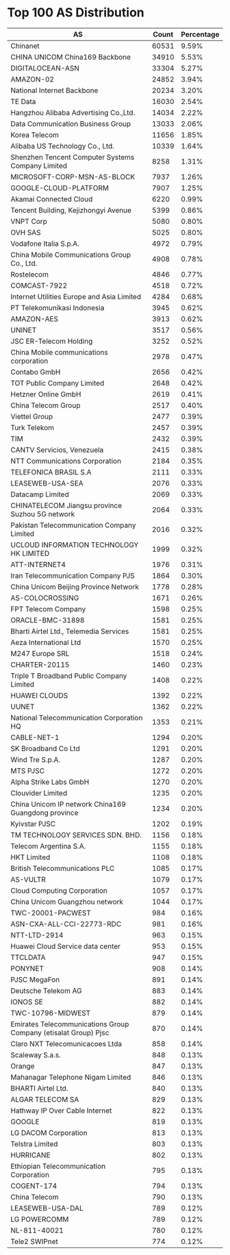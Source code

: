 # Top 100 AS Distribution
| AS | Count | Percentage |
|----|----|----|
| Chinanet | 60531 | 9.59% |
| CHINA UNICOM China169 Backbone | 34910 | 5.53% |
| DIGITALOCEAN-ASN | 33304 | 5.27% |
| AMAZON-02 | 24852 | 3.94% |
| National Internet Backbone | 20234 | 3.20% |
| TE Data | 16030 | 2.54% |
| Hangzhou Alibaba Advertising Co.,Ltd. | 14034 | 2.22% |
| Data Communication Business Group | 13033 | 2.06% |
| Korea Telecom | 11656 | 1.85% |
| Alibaba US Technology Co., Ltd. | 10339 | 1.64% |
| Shenzhen Tencent Computer Systems Company Limited | 8258 | 1.31% |
| MICROSOFT-CORP-MSN-AS-BLOCK | 7937 | 1.26% |
| GOOGLE-CLOUD-PLATFORM | 7907 | 1.25% |
| Akamai Connected Cloud | 6220 | 0.99% |
| Tencent Building, Kejizhongyi Avenue | 5399 | 0.86% |
| VNPT Corp | 5080 | 0.80% |
| OVH SAS | 5025 | 0.80% |
| Vodafone Italia S.p.A. | 4972 | 0.79% |
| China Mobile Communications Group Co., Ltd. | 4908 | 0.78% |
| Rostelecom | 4846 | 0.77% |
| COMCAST-7922 | 4518 | 0.72% |
| Internet Utilities Europe and Asia Limited | 4284 | 0.68% |
| PT Telekomunikasi Indonesia | 3945 | 0.62% |
| AMAZON-AES | 3913 | 0.62% |
| UNINET | 3517 | 0.56% |
| JSC ER-Telecom Holding | 3252 | 0.52% |
| China Mobile communications corporation | 2978 | 0.47% |
| Contabo GmbH | 2656 | 0.42% |
| TOT Public Company Limited | 2648 | 0.42% |
| Hetzner Online GmbH | 2619 | 0.41% |
| China Telecom Group | 2517 | 0.40% |
| Viettel Group | 2477 | 0.39% |
| Turk Telekom | 2457 | 0.39% |
| TIM | 2432 | 0.39% |
| CANTV Servicios, Venezuela | 2415 | 0.38% |
| NTT Communications Corporation | 2184 | 0.35% |
| TELEFONICA BRASIL S.A | 2111 | 0.33% |
| LEASEWEB-USA-SEA | 2076 | 0.33% |
| Datacamp Limited | 2069 | 0.33% |
| CHINATELECOM Jiangsu province Suzhou 5G network | 2064 | 0.33% |
| Pakistan Telecommunication Company Limited | 2016 | 0.32% |
| UCLOUD INFORMATION TECHNOLOGY HK LIMITED | 1999 | 0.32% |
| ATT-INTERNET4 | 1976 | 0.31% |
| Iran Telecommunication Company PJS | 1864 | 0.30% |
| China Unicom Beijing Province Network | 1778 | 0.28% |
| AS-COLOCROSSING | 1671 | 0.26% |
| FPT Telecom Company | 1598 | 0.25% |
| ORACLE-BMC-31898 | 1581 | 0.25% |
| Bharti Airtel Ltd., Telemedia Services | 1581 | 0.25% |
| Aeza International Ltd | 1570 | 0.25% |
| M247 Europe SRL | 1518 | 0.24% |
| CHARTER-20115 | 1460 | 0.23% |
| Triple T Broadband Public Company Limited | 1408 | 0.22% |
| HUAWEI CLOUDS | 1392 | 0.22% |
| UUNET | 1362 | 0.22% |
| National Telecommunication Corporation HQ | 1353 | 0.21% |
| CABLE-NET-1 | 1294 | 0.20% |
| SK Broadband Co Ltd | 1291 | 0.20% |
| Wind Tre S.p.A. | 1287 | 0.20% |
| MTS PJSC | 1272 | 0.20% |
| Alpha Strike Labs GmbH | 1270 | 0.20% |
| Clouvider Limited | 1235 | 0.20% |
| China Unicom IP network China169 Guangdong province | 1234 | 0.20% |
| Kyivstar PJSC | 1202 | 0.19% |
| TM TECHNOLOGY SERVICES SDN. BHD. | 1156 | 0.18% |
| Telecom Argentina S.A. | 1155 | 0.18% |
| HKT Limited | 1108 | 0.18% |
| British Telecommunications PLC | 1085 | 0.17% |
| AS-VULTR | 1079 | 0.17% |
| Cloud Computing Corporation | 1057 | 0.17% |
| China Unicom Guangzhou network | 1044 | 0.17% |
| TWC-20001-PACWEST | 984 | 0.16% |
| ASN-CXA-ALL-CCI-22773-RDC | 981 | 0.16% |
| NTT-LTD-2914 | 963 | 0.15% |
| Huawei Cloud Service data center | 953 | 0.15% |
| TTCLDATA | 947 | 0.15% |
| PONYNET | 908 | 0.14% |
| PJSC MegaFon | 891 | 0.14% |
| Deutsche Telekom AG | 883 | 0.14% |
| IONOS SE | 882 | 0.14% |
| TWC-10796-MIDWEST | 879 | 0.14% |
| Emirates Telecommunications Group Company (etisalat Group) Pjsc | 870 | 0.14% |
| Claro NXT Telecomunicacoes Ltda | 858 | 0.14% |
| Scaleway S.a.s. | 848 | 0.13% |
| Orange | 847 | 0.13% |
| Mahanagar Telephone Nigam Limited | 846 | 0.13% |
| BHARTI Airtel Ltd. | 840 | 0.13% |
| ALGAR TELECOM SA | 829 | 0.13% |
| Hathway IP Over Cable Internet | 822 | 0.13% |
| GOOGLE | 819 | 0.13% |
| LG DACOM Corporation | 813 | 0.13% |
| Telstra Limited | 803 | 0.13% |
| HURRICANE | 802 | 0.13% |
| Ethiopian Telecommunication Corporation | 795 | 0.13% |
| COGENT-174 | 794 | 0.13% |
| China Telecom | 790 | 0.13% |
| LEASEWEB-USA-DAL | 789 | 0.12% |
| LG POWERCOMM | 789 | 0.12% |
| NL-811-40021 | 780 | 0.12% |
| Tele2 SWIPnet | 774 | 0.12% |
